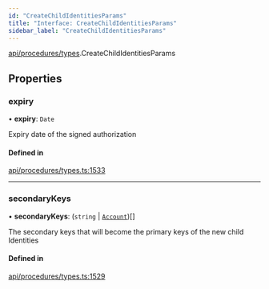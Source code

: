 ```yaml
---
id: "CreateChildIdentitiesParams"
title: "Interface: CreateChildIdentitiesParams"
sidebar_label: "CreateChildIdentitiesParams"
---
```


[api/procedures/types](../../../../../modules/API/Procedures/Types/Types.md).CreateChildIdentitiesParams

## Properties

### expiry

• **expiry**: `Date`

Expiry date of the signed authorization

#### Defined in

[api/procedures/types.ts:1533](https://github.com/PolymeshAssociation/polymesh-sdk/blob/fe2e6dd1d/src/api/procedures/types.ts#L1533)

___

### secondaryKeys

• **secondaryKeys**: (`string` \| [`Account`](../../../../../classes/API/Entities/Account/Account.md))[]

The secondary keys that will become the primary keys of the new child Identities

#### Defined in

[api/procedures/types.ts:1529](https://github.com/PolymeshAssociation/polymesh-sdk/blob/fe2e6dd1d/src/api/procedures/types.ts#L1529)
